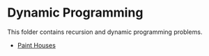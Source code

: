 # Dynamic Programming

This folder contains recursion and dynamic programming problems.

* [Paint Houses](Houses)  